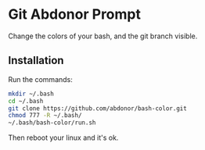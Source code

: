 # Git Abdonor Prompt
Change the colors of your bash, and the git branch visible.
## Installation

Run the commands:

```bash
mkdir ~/.bash
cd ~/.bash
git clone https://github.com/abdonor/bash-color.git
chmod 777 -R ~/.bash/
~/.bash/bash-color/run.sh
```

Then reboot your linux and it's ok.

